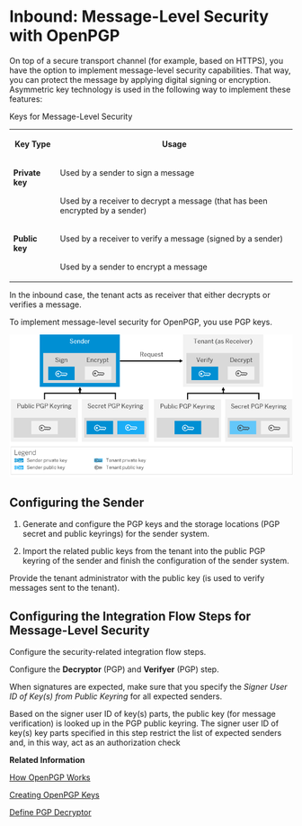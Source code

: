 <!-- loiod2acb9f74a284ee4b0ba4493b4d1f4ff -->

# Inbound: Message-Level Security with OpenPGP



On top of a secure transport channel \(for example, based on HTTPS\), you have the option to implement message-level security capabilities. That way, you can protect the message by applying digital signing or encryption. Asymmetric key technology is used in the following way to implement these features:

<a name="loiod2acb9f74a284ee4b0ba4493b4d1f4ff__d201e21"/>Keys for Message-Level Security


<table>
<tr>
<th valign="top">

Key Type



</th>
<th valign="top">

Usage



</th>
</tr>
<tr>
<td valign="top" rowspan="2">

 **Private key** 



</td>
<td valign="top">

Used by a sender to sign a message



</td>
</tr>
<tr>
<td valign="top">

Used by a receiver to decrypt a message \(that has been encrypted by a sender\)



</td>
</tr>
<tr>
<td valign="top" rowspan="2">

 **Public key** 



</td>
<td valign="top">

Used by a receiver to verify a message \(signed by a sender\)



</td>
</tr>
<tr>
<td valign="top">

Used by a sender to encrypt a message



</td>
</tr>
</table>



In the inbound case, the tenant acts as receiver that either decrypts or verifies a message.



To implement message-level security for OpenPGP, you use PGP keys.

![](images/Keys_for_Message_Level_Security_PGP_Inbound_0c58adc.png)



## Configuring the Sender

1.  Generate and configure the PGP keys and the storage locations \(PGP secret and public keyrings\) for the sender system.

2.  Import the related public keys from the tenant into the public PGP keyring of the sender and finish the configuration of the sender system.




Provide the tenant administrator with the public key \(is used to verify messages sent to the tenant\).



## Configuring the Integration Flow Steps for Message-Level Security

Configure the security-related integration flow steps.

Configure the **Decryptor** \(PGP\) and **Verifyer** \(PGP\) step.

When signatures are expected, make sure that you specify the *Signer User ID of Key\(s\) from Public Keyring* for all expected senders.

Based on the signer user ID of key\(s\) parts, the public key \(for message verification\) is looked up in the PGP public keyring. The signer user ID of key\(s\) key parts specified in this step restrict the list of expected senders and, in this way, act as an authorization check

**Related Information**  


[How OpenPGP Works](how-openpgp-works-29bc188.md "You can use Open Pretty Good Privacy (Open PGP) to digitally sign and encrypt messages.")

[Creating OpenPGP Keys](creating-openpgp-keys-6c5846b.md "You use the tool gpg4win to create the required keys for the usage of OpenPGP.")

[Define PGP Decryptor](../50-Development/define-pgp-decryptor-d0dc511.md "")

